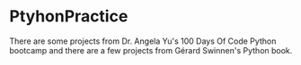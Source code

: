 # PtyhonPractice

There are some projects from Dr. Angela Yu's 100 Days Of Code Python bootcamp  and there are a few projects from Gérard Swinnen's Python book.


